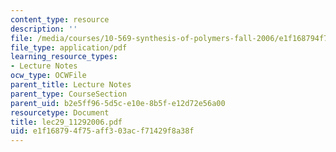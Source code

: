 ```yaml
---
content_type: resource
description: ''
file: /media/courses/10-569-synthesis-of-polymers-fall-2006/e1f168794f75aff303acf71429f8a38f_lec29_11292006.pdf
file_type: application/pdf
learning_resource_types:
- Lecture Notes
ocw_type: OCWFile
parent_title: Lecture Notes
parent_type: CourseSection
parent_uid: b2e5ff96-5d5c-e10e-8b5f-e12d72e56a00
resourcetype: Document
title: lec29_11292006.pdf
uid: e1f16879-4f75-aff3-03ac-f71429f8a38f
---
```

